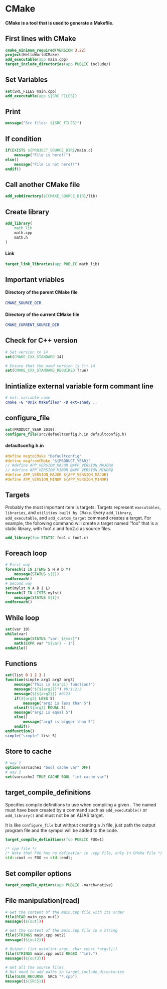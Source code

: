 # CMake
#### CMake is a tool that is used to generate a Makefile.

## First lines with CMake
```CMake
cmake_minimum_required(VERSION 3.22)
project(HelloWorldCMake)
add_executable(app main.cpp)
target_include_directories(app PUBLIC include/)
```

## Set Variables
```CMake
set(SRC_FILES main.cpp)
add_executable(app ${SRC_FILES})
```

## Print
```CMake
message("Src files: ${SRC_FILES}")
```

## If condition
```CMake
if(EXISTS ${PROJECT_SOURCE_DIR}/main.c)
    message("File is here!!")
else()
    message("File is not here!!")
endif()
```

## Call another CMake file
```CMake
add_subdirectory(${CMAKE_SOURCE_DIR}/lib)
```

## Create library
```CMake
add_library(
    math_lib
    math.cpp
    math.h
)
```
#### Link
```CMake
target_link_libraries(app PUBLIC math_lib)
```

## Important vriables

#### Directory of the parent CMake file
```CMake
CMAKE_SOURCE_DIR
```

#### Directory of the current CMake file
```CMake
CMAKE_CURRENT_SOURCE_DIR
```

## Check for C++ version
```CMake
# Set version to 14
set(CMAKE_CXX_STANDARD 14)

# Ensure that the used version is C++ 14
set(CMAKE_CXX_STANDARD_REQUIRED True)
```

## Inintialize external variable form commant line
```CMake
# ext: variable name
cmake -G "Unix Makefiles" -D ext=shady ..
```
## configure_file
```CMake
set(PRODUCT_YEAR 2019)
configure_file(src/defaultconfig.h.in defaultconfig.h)
```
#### defaultconfig.h.in
```c
#define msgtoCMake "Defaultconfig"
#define msgfromCMake "${PRODUCT_YEAR}"
// #define APP_VERSION_MAJOR @APP_VERSION_MAJOR@
// #define APP_VERSION_MINOR @APP_VERSION_MINOR@
#define APP_VERSION_MAJOR ${APP_VERSION_MAJOR}
#define APP_VERSION_MINOR ${APP_VERSION_MINOR}
```
## Targets
Probably the most important item is targets. Targets represent ```executables```, ```libraries```, and ```utilities built by CMake```. Every ```add_library```, ```add_executable```, and ```add_custom_target``` command creates a target. For example, the following command will create a target named “foo” that is a static library, with foo1.c and foo2.c as source files.
```cmake
add_library(foo STATIC foo1.c foo2.c)
```
## Foreach loop
```cmake
# First way
foreach(I IN ITEMS S H A D Y)
    message(STATUS ${I})
endforeach()
# Second way
set(mylst N A B I L)
foreach(I IN LISTS mylst)
    message(STATUS ${I})
endforeach()
```

## While loop
```cmake
set(var 10)
while(var)
    message(STATUS "var: ${var}")
    math(EXPR var "${var} - 1")
endwhile()
```

## Functions
```cmake
set(list 0 1 2 3 )
function(simple arg1 arg2 arg3)
    message("This is ${arg1} function!")
    message("${${arg2}}") #0;1;2;3
    message(${${arg2}}) #0123
    if(${arg3} LESS 5)
        message("arg3 is less than 5")
    elseif(${arg3} EQUAL 5)
    message("arg3 is equal 5")
    else()
        message("arg3 is bigger than 5")
    endif()
endfunction()
simple("simple" list 5)
```

## Store to cache
```cmake
# way 1
option(varcache1 "bool cache var" OFF)
# way 2
set(varcache2 TRUE CACHE BOOL "int cache var")
```

## target_compile_definitions
Specifies compile definitions to use when compiling a given <target>. The named <target> must have been created by a command such as ```add_executable()``` or ```add_library()``` and must not be an ALIAS target.

It is like ```configure_file``` but withput creating a .h file, just path the output program file and the sympol will be added to the code.
```cmake
target_compile_definitions(foo PUBLIC FOO=1)
```
```cpp
/* cpp file */
/* Note that FOO has no defination in .cpp file, only in CMake file */
std::cout << FOO << std::endl;
```

## Set compiler options
```cmake
target_compile_options(app PUBLIC -march=native)
```

## File manipulation(read)
```cmake
# Get the content of the main.cpp file with its order
file(READ main.cpp out1)
message((${out}))

# Get the content of the main.cpp file in a string
file(STRINGS main.cpp out2)
message((${out2}))

# Output: (int main(int argc, char const *argv[]))
file(STRINGS main.cpp out3 REGEX "^int.")
message((${out3}))

# Get all the source files
# Not need to add paths in target_include_directories
file(GLOB_RECURSE  SRCS "*.cpp")
message((${SRCS}))
```